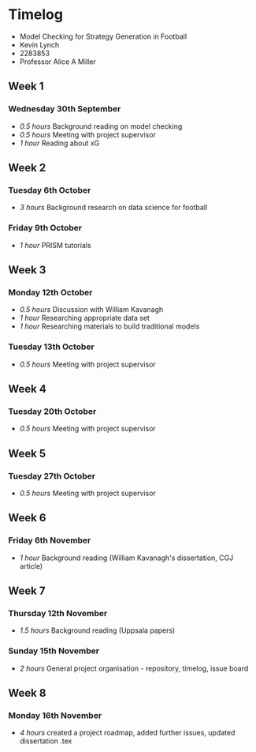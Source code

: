 # Timelog

* Model Checking for Strategy Generation in Football
* Kevin Lynch
* 2283853
* Professor Alice A Miller

## Week 1

### Wednesday 30th September

* *0.5 hours* Background reading on model checking
* *0.5 hours* Meeting with project supervisor
* *1 hour* Reading about xG

## Week 2

### Tuesday 6th October

* *3 hours* Background research on data science for football

### Friday 9th October

* *1 hour* PRISM tutorials

## Week 3

### Monday 12th October

* *0.5 hours* Discussion with William Kavanagh
* *1 hour* Researching appropriate data set
* *1 hour* Researching materials to build traditional models

### Tuesday 13th October

* *0.5 hours* Meeting with project supervisor

## Week 4

### Tuesday 20th October

* *0.5 hours* Meeting with project supervisor

## Week 5

### Tuesday 27th October

* *0.5 hours* Meeting with project supervisor

## Week 6

### Friday 6th November

* *1 hour* Background reading (William Kavanagh's dissertation, CGJ article)

## Week 7

### Thursday 12th November
* *1.5 hours* Background reading (Uppsala papers)

### Sunday 15th November

* *2 hours* General project organisation - repository, timelog, issue board

## Week 8

### Monday 16th November

* *4 hours* created a project roadmap, added further issues, updated dissertation .tex

